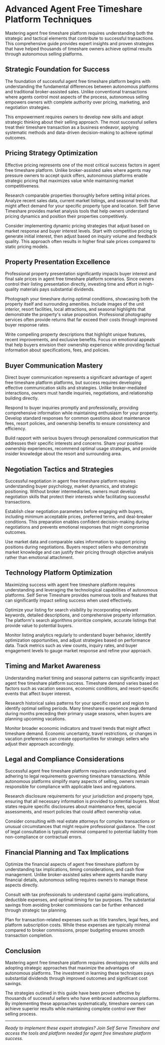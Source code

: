 
# Advanced Agent Free Timeshare Platform Techniques

Mastering agent free timeshare platform requires understanding both the strategic and tactical elements that contribute to successful transactions. This comprehensive guide provides expert insights and proven strategies that have helped thousands of timeshare owners achieve optimal results through autonomous selling platforms.

## Strategic Foundation for Success

The foundation of successful agent free timeshare platform begins with understanding the fundamental differences between autonomous platforms and traditional broker-assisted sales. Unlike conventional transactions where agents control most aspects of the process, autonomous selling empowers owners with complete authority over pricing, marketing, and negotiation strategies.

This empowerment requires owners to develop new skills and adopt strategic thinking about their selling approach. The most successful sellers treat their timeshare transaction as a business endeavor, applying systematic methods and data-driven decision-making to achieve optimal outcomes.

## Pricing Strategy Optimization

Effective pricing represents one of the most critical success factors in agent free timeshare platform. Unlike broker-assisted sales where agents may pressure owners to accept quick offers, autonomous platforms enable strategic pricing that maximizes value while maintaining market competitiveness.

Research comparable properties thoroughly before setting initial prices. Analyze recent sales data, current market listings, and seasonal trends that might affect demand for your specific property type and location. Self Serve Timeshare provides market analysis tools that help owners understand pricing dynamics and position their properties competitively.

Consider implementing dynamic pricing strategies that adjust based on market response and buyer interest levels. Start with competitive pricing to generate initial interest, then adjust based on inquiry volume and feedback quality. This approach often results in higher final sale prices compared to static pricing models.

## Property Presentation Excellence

Professional property presentation significantly impacts buyer interest and final sale prices in agent free timeshare platform scenarios. Since owners control their listing presentation directly, investing time and effort in high-quality materials pays substantial dividends.

Photograph your timeshare during optimal conditions, showcasing both the property itself and surrounding amenities. Include images of the unit interior, resort facilities, local attractions, and seasonal highlights that demonstrate the property's value proposition. Professional photography services often provide returns that far exceed their costs through improved buyer response rates.

Write compelling property descriptions that highlight unique features, recent improvements, and exclusive benefits. Focus on emotional appeals that help buyers envision their ownership experience while providing factual information about specifications, fees, and policies.

## Buyer Communication Mastery

Direct buyer communication represents a significant advantage of agent free timeshare platform platforms, but success requires developing effective communication skills and strategies. Unlike broker-mediated interactions, owners must handle inquiries, negotiations, and relationship building directly.

Respond to buyer inquiries promptly and professionally, providing comprehensive information while maintaining enthusiasm for your property. Develop standard responses for common questions about maintenance fees, resort policies, and ownership benefits to ensure consistency and efficiency.

Build rapport with serious buyers through personalized communication that addresses their specific interests and concerns. Share your positive ownership experiences, recommend optimal usage strategies, and provide insider knowledge about the resort and surrounding area.

## Negotiation Tactics and Strategies

Successful negotiation in agent free timeshare platform requires understanding buyer psychology, market dynamics, and strategic positioning. Without broker intermediaries, owners must develop negotiation skills that protect their interests while facilitating successful transactions.

Establish clear negotiation parameters before engaging with buyers, including minimum acceptable prices, preferred terms, and deal-breaker conditions. This preparation enables confident decision-making during negotiations and prevents emotional responses that might compromise outcomes.

Use market data and comparable sales information to support pricing positions during negotiations. Buyers respect sellers who demonstrate market knowledge and can justify their pricing through objective analysis rather than emotional attachment.

## Technology Platform Optimization

Maximizing success with agent free timeshare platform requires understanding and leveraging the technological capabilities of autonomous platforms. Self Serve Timeshare provides numerous tools and features that can significantly impact selling success when used effectively.

Optimize your listing for search visibility by incorporating relevant keywords, detailed descriptions, and comprehensive property information. The platform's search algorithms prioritize complete, accurate listings that provide value to potential buyers.

Monitor listing analytics regularly to understand buyer behavior, identify optimization opportunities, and adjust strategies based on performance data. Track metrics such as view counts, inquiry rates, and buyer engagement levels to gauge market response and refine your approach.

## Timing and Market Awareness

Understanding market timing and seasonal patterns can significantly impact agent free timeshare platform success. Timeshare demand varies based on factors such as vacation seasons, economic conditions, and resort-specific events that affect buyer interest.

Research historical sales patterns for your specific resort and region to identify optimal selling periods. Many timeshares experience peak demand during months preceding their primary usage seasons, when buyers are planning upcoming vacations.

Monitor broader economic indicators and travel trends that might affect timeshare demand. Economic uncertainty, travel restrictions, or changes in vacation preferences can create opportunities for strategic sellers who adjust their approach accordingly.

## Legal and Compliance Considerations

Successful agent free timeshare platform requires understanding and adhering to legal requirements governing timeshare transactions. While autonomous platforms simplify many aspects of selling, owners remain responsible for compliance with applicable laws and regulations.

Research disclosure requirements for your jurisdiction and property type, ensuring that all necessary information is provided to potential buyers. Most states require specific disclosures about maintenance fees, special assessments, and resort policies that could affect ownership value.

Consider consulting with real estate attorneys for complex transactions or unusual circumstances that might require professional guidance. The cost of legal consultation is typically minimal compared to potential liability from non-compliance or contractual errors.

## Financial Planning and Tax Implications

Optimize the financial aspects of agent free timeshare platform by understanding tax implications, timing considerations, and cash flow management. Unlike broker-assisted sales where agents handle many financial details, autonomous selling requires owners to manage these aspects directly.

Consult with tax professionals to understand capital gains implications, deductible expenses, and optimal timing for tax purposes. The substantial savings from avoiding broker commissions can be further enhanced through strategic tax planning.

Plan for transaction-related expenses such as title transfers, legal fees, and platform subscription costs. While these expenses are typically minimal compared to broker commissions, proper budgeting ensures smooth transaction completion.

## Conclusion

Mastering agent free timeshare platform requires developing new skills and adopting strategic approaches that maximize the advantages of autonomous platforms. The investment in learning these techniques pays substantial dividends through improved outcomes and significant cost savings.

The strategies outlined in this guide have been proven effective by thousands of successful sellers who have embraced autonomous platforms. By implementing these approaches systematically, timeshare owners can achieve superior results while maintaining complete control over their selling process.

---

*Ready to implement these expert strategies? Join Self Serve Timeshare and access the tools and platform needed for agent free timeshare platform success.*
